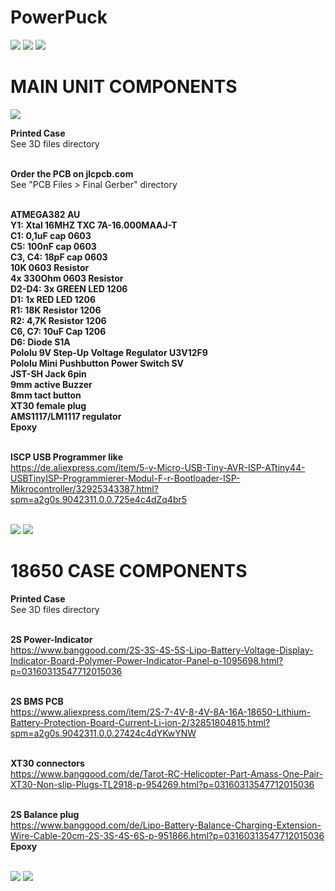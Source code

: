 # PowerPuck
<img src="https://raw.githubusercontent.com/skaman82/PowerPuck/master/pictures/unit.jpg"/>

<img src="https://raw.githubusercontent.com/skaman82/PowerPuck/master/pictures/operation.jpg"/>

<img src="https://raw.githubusercontent.com/skaman82/PowerPuck/master/pictures/soldered.jpg"/>

# MAIN UNIT COMPONENTS
<img src="https://raw.githubusercontent.com/skaman82/PowerPuck/master/PCB%20Files/Final%20Gerber/square%20Rev22.jpg"/>

<b>Printed Case</b></br>
See 3D files directory</br></br>

<b>Order the PCB on jlcpcb.com</b></br>
See "PCB Files > Final Gerber" directory</br></br>

<b>ATMEGA382 AU</b></br>
<b>Y1: Xtal 16MHZ TXC 7A-16.000MAAJ-T</b></br>
<b>C1: 0,1uF cap 0603</b></br>
<b>C5: 100nF cap 0603</b></br>
<b>C3, C4: 18pF cap 0603</b></br>
<b>10K 0603 Resistor</b></br>
<b>4x 330Ohm 0603 Resistor</b></br>
<b>D2-D4: 3x GREEN LED 1206</b></br>
<b>D1: 1x RED LED 1206</b></br>
<b>R1: 18K Resistor 1206</b></br>
<b>R2: 4,7K Resistor 1206</b></br>
<b>C6, C7: 10uF Cap 1206</b></br>
<b>D6: Diode S1A</b></br>
<b>Pololu 9V Step-Up Voltage Regulator U3V12F9</b></br>
<b>Pololu Mini Pushbutton Power Switch SV</b></br>
<b>JST-SH Jack 6pin</b></br>
<b>9mm active Buzzer</b></br>
<b>8mm tact button</b></br>
<b>XT30 female plug</b></br>
<b>AMS1117/LM1117 regulator</b></br>
<b>Epoxy</b></br></br>



<b>ISCP USB Programmer like</b></br>
https://de.aliexpress.com/item/5-v-Micro-USB-Tiny-AVR-ISP-ATtiny44-USBTinyISP-Programmierer-Modul-F-r-Bootloader-ISP-Mikrocontroller/32925343387.html?spm=a2g0s.9042311.0.0.725e4c4dZq4br5</br></br>


<img src="https://raw.githubusercontent.com/skaman82/PowerPuck/master/pictures/wiring.jpg"/>

<img src="https://raw.githubusercontent.com/skaman82/PowerPuck/master/pictures/iscp.jpg"/>



# 18650 CASE COMPONENTS
<b>Printed Case</b></br>
See 3D files directory</br></br>

<b>2S Power-Indicator</b></br>
https://www.banggood.com/2S-3S-4S-5S-Lipo-Battery-Voltage-Display-Indicator-Board-Polymer-Power-Indicator-Panel-p-1095698.html?p=03160313547712015036</br></br>

<b>2S BMS PCB</b></br>
https://www.aliexpress.com/item/2S-7-4V-8-4V-8A-16A-18650-Lithium-Battery-Protection-Board-Current-Li-ion-2/32851804815.html?spm=a2g0s.9042311.0.0.27424c4dYKwYNW</br></br>

<b>XT30 connectors</b></br>
https://www.banggood.com/de/Tarot-RC-Helicopter-Part-Amass-One-Pair-XT30-Non-slip-Plugs-TL2918-p-954269.html?p=03160313547712015036</br></br>

<b>2S Balance plug</b></br>
https://www.banggood.com/de/Lipo-Battery-Balance-Charging-Extension-Wire-Cable-20cm-2S-3S-4S-6S-p-951866.html?p=03160313547712015036
</br>
<b>Epoxy</b></br></br>

<img src="https://raw.githubusercontent.com/skaman82/PowerPuck/master/pictures/case1.jpg"/>
<img src="https://raw.githubusercontent.com/skaman82/PowerPuck/master/pictures/case2.jpg"/>
